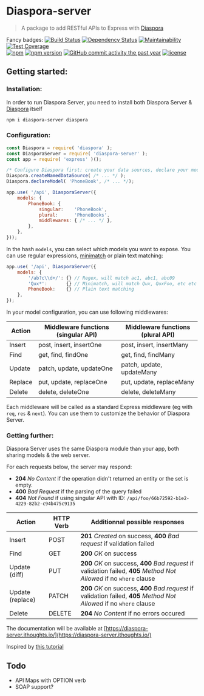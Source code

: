 # Diaspora-server

> A package to add RESTful APIs to Express with [Diaspora](https://www.npmjs.com/package/diaspora)

Fancy badges:
[![Build Status](https://travis-ci.org/GerkinDev/diaspora-server.svg?branch=master)](https://travis-ci.org/GerkinDev/diaspora-server)
[![Dependency Status](https://gemnasium.com/badges/github.com/GerkinDev/diaspora-server.svg)](https://gemnasium.com/github.com/GerkinDev/diaspora-server)
[![Maintainability](https://api.codeclimate.com/v1/badges/6028b57bba7b0bb7f73c/maintainability)](https://codeclimate.com/github/GerkinDev/diaspora-server/maintainability)
[![Test Coverage](https://api.codeclimate.com/v1/badges/6028b57bba7b0bb7f73c/test_coverage)](https://codeclimate.com/github/GerkinDev/diaspora-server/test_coverage)  
[![npm](https://img.shields.io/npm/dm/diaspora-server.svg)](https://npmjs.org/package/diaspora-server)
[![npm version](https://badge.fury.io/js/diaspora-server.svg)](https://badge.fury.io/js/diaspora-server)
[![GitHub commit activity the past year](https://img.shields.io/github/commit-activity/y/GerkinDev/diaspora-server.svg)](https://github.com/GerkinDev/diaspora-server)
[![license](https://img.shields.io/github/license/GerkinDev/diaspora-server.svg)](https://github.com/GerkinDev/diaspora-server)

## Getting started:

### Installation:

In order to run Diaspora Server, you need to install both Diaspora Server & [Diaspora](https://www.npmjs.com/package/diaspora) itself

```bash
npm i diaspora-server diaspora
```

### Configuration:

```js
const Diaspora = require( 'diaspora' );
const DiasporaServer = require( 'diaspora-server' );
const app = require( 'express' )();

/* Configure Diaspora first: create your data sources, declare your models, etc... */
Diaspora.createNamedDataSource( /* ... */ );
Diaspora.declareModel( 'PhoneBook', /* ... */);

app.use( '/api', DiasporaServer({
	models: {
		PhoneBook: {
			singular:    'PhoneBook',
			plural:      'PhoneBooks',
			middlewares: { /* ... */ },
		},
	},
}));
```

In the hash `models`, you can select which models you want to expose. You can use regular expressions, [minimatch](https://www.npmjs.com/package/minimatch) or plain text matching:

```js
app.use( '/api', DiasporaServer({
	models: {
		'/ab?c\\d+/': {} // Regex, will match ac1, abc1, abc09
		'Qux*':       {} // Minimatch, will match Qux, QuxFoo, etc etc
		PhoneBook:    {} // Plain text matching
	},
});
```

In your model configuration, you can use following middlewares:

| Action  | Middleware functions (singular API) | Middleware functions (plural API) |
|---------|-------------------------------------|-----------------------------------|
| Insert  | post, insert, insertOne             | post, insert, insertMany          |
| Find    | get, find, findOne                  | get, find, findMany               |
| Update  | patch, update, updateOne            | patch, update, updateMany         |
| Replace | put, update, replaceOne             | put, update, replaceMany          |
| Delete  | delete, deleteOne                   | delete, deleteMany                |

Each middleware will be called as a standard Express middleware (eg with `req`, `res` & `next`). You can use them to customize the behavior of Diaspora Server.

### Getting further:

Diaspora Server uses the same Diaspora module than your app, both sharing models & the web server.

For each requests below, the server may respond:

* **204** *No Content* if the operation didn't returned an entity or the set is empty.
* **400** *Bad Request* if the parsing of the query failed
* **404** *Not Found* if using singular API with ID: `/api/foo/66b72592-b1e2-4229-82b2-c94b475c9135`

| Action | HTTP Verb | Additionnal possible responses |
|------------------|-----------|------------------------------------------------------------------------------------------------------------------------|
| Insert | POST | **201** *Created* on success, **400** *Bad request* if validation failed |
| Find | GET | **200** *OK* on success |
| Update (diff) | PUT | **200** *OK* on success, **400** *Bad request* if validation failed, **405** *Method Not Allowed* if no `where` clause |
| Update (replace) | PATCH | **200** *OK* on success, **400** *Bad request* if validation failed, **405** *Method Not Allowed* if no `where` clause |
| Delete | DELETE | **204** *No Content* if no errors occured |

The documentation will be available at [https://diaspora-server.ithoughts.io/](https://diaspora-server.ithoughts.io/)

Inspired by [this tutorial](http://www.restapitutorial.com/lessons/httpmethods.html)

## Todo

* API Maps with OPTION verb
* SOAP support?